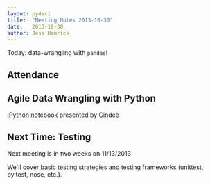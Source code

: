 ```yaml
---
layout: py4sci
title:  "Meeting Notes 2013-10-30" 
date:   2013-10-30
author: Jess Hamrick
---
```


Today: data-wrangling with `pandas`!

## Attendance

<fill in stuff from attendance sheet>

## Agile Data Wrangling with Python

[IPython notebook]() presented by Cindee

## Next Time: Testing

Next meeting is in two weeks on 11/13/2013

We'll cover basic testing strategies and testing frameworks (unittest,
py.test, nose, etc.).
